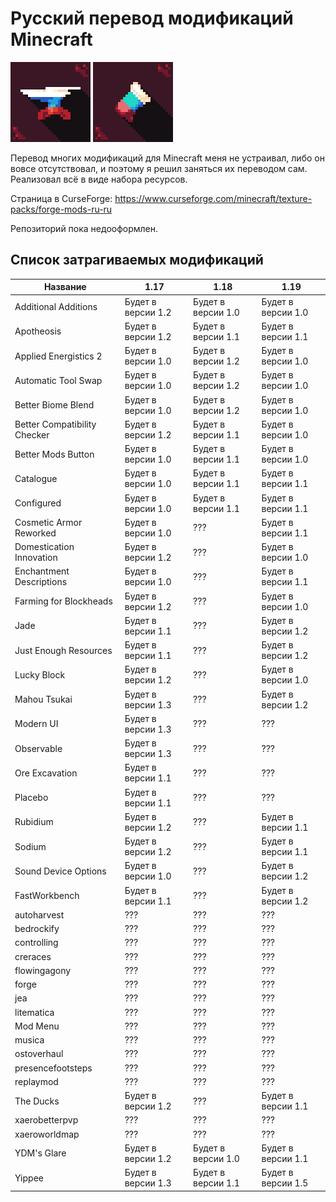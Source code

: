 # Русский перевод модификаций Minecraft
<img src="pack-forge.png"> <img src="pack-fabric.png">

Перевод многих модификаций для Minecraft меня не устраивал, либо он вовсе отсутствовал, и поэтому я решил заняться их переводом сам. Реализовал всё в виде набора ресурсов.

Страница в CurseForge: https://www.curseforge.com/minecraft/texture-packs/forge-mods-ru-ru

Репозиторий пока недооформлен.

## Список затрагиваемых модификаций
| Название                     | 1.17               | 1.18               | 1.19               |
| ---------------------------- | ------------------ | ------------------ | ------------------ |
| Additional Additions         | Будет в версии 1.2 | Будет в версии 1.0 | Будет в версии 1.0 |
| Apotheosis                   | Будет в версии 1.2 | Будет в версии 1.1 | Будет в версии 1.1 |
| Applied Energistics 2        | Будет в версии 1.0 | Будет в версии 1.2 | Будет в версии 1.0 |
| Automatic Tool Swap          | Будет в версии 1.0 | Будет в версии 1.2 | Будет в версии 1.0 |
| Better Biome Blend           | Будет в версии 1.0 | Будет в версии 1.2 | Будет в версии 1.0 |
| Better Compatibility Checker | Будет в версии 1.2 | Будет в версии 1.1 | Будет в версии 1.0 |
| Better Mods Button           | Будет в версии 1.0 | Будет в версии 1.1 | Будет в версии 1.0 |
| Catalogue                    | Будет в версии 1.0 | Будет в версии 1.1 | Будет в версии 1.1 |
| Configured                   | Будет в версии 1.0 | Будет в версии 1.1 | Будет в версии 1.1 |
| Cosmetic Armor Reworked      | Будет в версии 1.0 | ???                | Будет в версии 1.1 |
| Domestication Innovation     | Будет в версии 1.2 | ???                | Будет в версии 1.0 |
| Enchantment Descriptions     | Будет в версии 1.0 | ???                | Будет в версии 1.1 |
| Farming for Blockheads       | Будет в версии 1.2 | ???                | Будет в версии 1.0 |
| Jade                         | Будет в версии 1.1 | ???                | Будет в версии 1.2 |
| Just Enough Resources        | Будет в версии 1.1 | ???                | Будет в версии 1.2 |
| Lucky Block                  | Будет в версии 1.2 | ???                | Будет в версии 1.0 |
| Mahou Tsukai                 | Будет в версии 1.3 | ???                | Будет в версии 1.2 |
| Modern UI                    | Будет в версии 1.3 | ???                | ???                |
| Observable                   | Будет в версии 1.3 | ???                | ???                |
| Ore Excavation               | Будет в версии 1.1 | ???                | ???                |
| Placebo                      | Будет в версии 1.1 | ???                | ???                |
| Rubidium                     | Будет в версии 1.2 | ???                | Будет в версии 1.1 |
| Sodium                       | Будет в версии 1.2 | ???                | Будет в версии 1.1 |
| Sound Device Options         | Будет в версии 1.0 | ???                | Будет в версии 1.2 |
| FastWorkbench                | Будет в версии 1.1 | ???                 | Будет в версии 1.2 |
| autoharvest                  | ???                | ???                | ???                |
| bedrockify                   | ???                | ???                | ???                |
| controlling                  | ???                | ???                | ???                |
| creraces                     | ???                | ???                | ???                |
| flowingagony                 | ???                | ???                | ???                |
| forge                        | ???                | ???                | ???                |
| jea                          | ???                | ???                | ???                |
| litematica                   | ???                | ???                | ???                |
| Mod Menu                     | ???                | ???                | ???                |
| musica                       | ???                | ???                | ???                |
| ostoverhaul                  | ???                | ???                | ???                |
| presencefootsteps            | ???                | ???                | ???                |
| replaymod                    | ???                | ???                | ???                |
| The Ducks                    | Будет в версии 1.2 | ???                | Будет в версии 1.1 |
| xaerobetterpvp               | ???                | ???                | ???                |
| xaeroworldmap                | ???                | ???                | ???                |
| YDM's Glare                  | Будет в версии 1.2 | Будет в версии 1.0 | Будет в версии 1.1 |
| Yippee                       | Будет в версии 1.3 | Будет в версии 1.1 | Будет в версии 1.5 |
